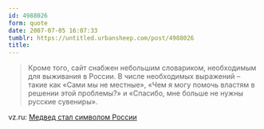 ```yaml
---
id: 4988026
form: quote
date: 2007-07-05 16:07:33
tumblr: https://untitled.urbansheep.com/post/4988026
title: 
---
```


<blockquote>
Кроме того, сайт снабжен небольшим словариком, необходимым для выживания в России. В числе необходимых выражений – такие как «Сами мы не местные», «Чем я могу помочь властям в решении этой проблемы?» и «Спасибо, мне больше не нужны русские сувениры».
</blockquote>

vz.ru: <a href="http://www.vz.ru/society/2007/7/4/92157.html">Медвед стал символом России</a>
